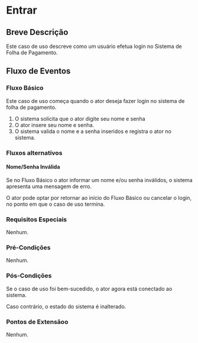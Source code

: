 # Entrar
## Breve Descrição
Este caso de uso descreve como um usuário efetua login no Sistema de Folha de Pagamento.
##  Fluxo de Eventos
### Fluxo Básico
Este caso de uso começa quando o ator deseja fazer login no sistema de folha de pagamento.
1. O sistema solicita que o ator digite seu nome e senha
2. O ator insere seu nome e senha.
3. O sistema valida o nome e a senha inseridos e registra o ator no sistema.
### Fluxos alternativos
#### **Nome/Senha Inválida**
Se no Fluxo Básico o ator informar um nome e/ou senha inválidos, o sistema apresenta uma mensagem de erro.

O ator pode optar por retornar ao início do Fluxo Básico ou
cancelar o login, no ponto em que o caso de uso termina.

### Requisitos Especiais
Nenhum.
### Pré-Condições
Nenhum.
### Pós-Condições
Se o caso de uso foi bem-sucedido, o ator agora está conectado ao sistema.

Caso contrário, o estado do sistema é inalterado.
### Pontos de Extensãoo
Nenhum.